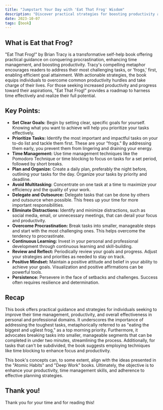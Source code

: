 ```yaml
---
title: "Jumpstart Your Day with 'Eat That Frog' Wisdom"
description: "Discover practical strategies for boosting productivity and time management while aligning with effective planning, akin to Atomic Habits and Deep Work."
date: 2023-10-07
tags: [book]
---
```


## What is Eat that Frog?

"Eat That Frog!" by Brian Tracy is a transformative self-help book offering practical guidance on conquering procrastination, enhancing time management, and boosting productivity. Tracy's compelling metaphor encourages readers to address their most challenging tasks, or 'frogs,' first, enabling efficient goal attainment. With actionable strategies, the book equips individuals to overcome common productivity hurdles and take charge of their lives. For those seeking increased productivity and progress toward their aspirations, "Eat That Frog!" provides a roadmap to harness time effectively and realize their full potential.

## Key Points:

- **Set Clear Goals:** Begin by setting clear, specific goals for yourself. Knowing what you want to achieve will help you prioritize your tasks effectively.
- **Prioritize Tasks:** Identify the most important and impactful tasks on your to-do list and tackle them first. These are your "frogs." By addressing them early, you prevent them from lingering and draining your energy.
- **Time Management:** Use time management techniques like the Pomodoro Technique or time blocking to focus on tasks for a set period, followed by short breaks.
- **Plan and Organize:** Create a daily plan, preferably the night before, outlining your tasks for the day. Organize your tasks by priority and deadline.
- **Avoid Multitasking:** Concentrate on one task at a time to maximize your efficiency and the quality of your work.
- **Delegate and Outsource:** Delegate tasks that can be done by others and outsource when possible. This frees up your time for more important responsibilities.
- **Eliminate Distractions:** Identify and minimize distractions, such as social media, email, or unnecessary meetings, that can derail your focus and productivity.
- **Overcome Procrastination:** Break tasks into smaller, manageable steps and start with the most challenging ones. This helps overcome the tendency to procrastinate.
- **Continuous Learning:** Invest in your personal and professional development through continuous learning and skill-building.
- **Review and Reflect:** Periodically review your goals and progress. Adjust your strategies and priorities as needed to stay on track.
- **Positive Mindset:** Maintain a positive attitude and belief in your ability to achieve your goals. Visualization and positive affirmations can be powerful tools.
- **Persistence:** Persevere in the face of setbacks and challenges. Success often requires resilience and determination.

## Recap

This book offers practical guidance and strategies for individuals seeking to improve their time management, productivity, and overall effectiveness in personal and professional domains. It underscores the importance of addressing the toughest tasks, metaphorically referred to as "eating the biggest and ugliest frog," as a top morning priority. Furthermore, it advocates breaking tasks into smaller, manageable segments that can be completed in under two minutes, streamlining the process. Additionally, for tasks that can't be subdivided, the book suggests employing techniques like time blocking to enhance focus and productivity.

This book's concepts can, to some extent, align with the ideas presented in the "Atomic Habits" and "Deep Work" books. Ultimately, the objective is to enhance your productivity, time management skills, and adherence to effective planning strategies.

## Thank you!

Thank you for your time and for reading this!
